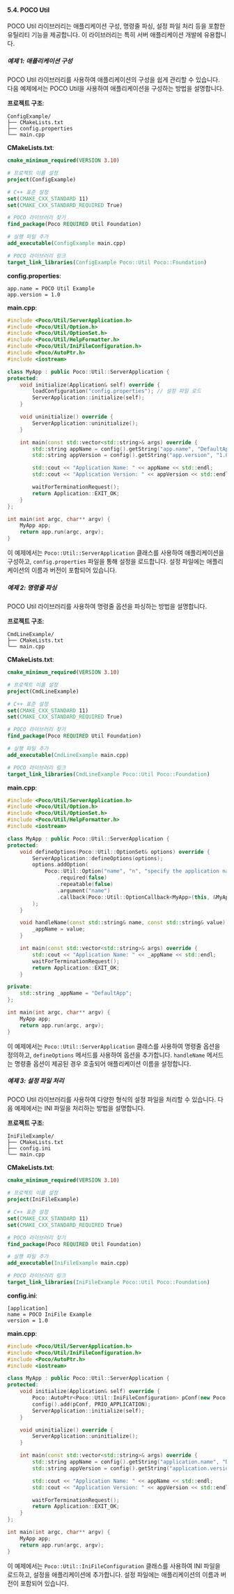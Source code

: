 #### 5.4. POCO Util

POCO Util 라이브러리는 애플리케이션 구성, 명령줄 파싱, 설정 파일 처리 등을 포함한 유틸리티 기능을 제공합니다. 이 라이브러리는 특히 서버 애플리케이션 개발에 유용합니다.

##### 예제 1: 애플리케이션 구성

POCO Util 라이브러리를 사용하여 애플리케이션의 구성을 쉽게 관리할 수 있습니다. 다음 예제에서는 POCO Util을 사용하여 애플리케이션을 구성하는 방법을 설명합니다.

**프로젝트 구조**:
```
ConfigExample/
├── CMakeLists.txt
├── config.properties
└── main.cpp
```

**CMakeLists.txt**:
```cmake
cmake_minimum_required(VERSION 3.10)

# 프로젝트 이름 설정
project(ConfigExample)

# C++ 표준 설정
set(CMAKE_CXX_STANDARD 11)
set(CMAKE_CXX_STANDARD_REQUIRED True)

# POCO 라이브러리 찾기
find_package(Poco REQUIRED Util Foundation)

# 실행 파일 추가
add_executable(ConfigExample main.cpp)

# POCO 라이브러리 링크
target_link_libraries(ConfigExample Poco::Util Poco::Foundation)
```

**config.properties**:
```
app.name = POCO Util Example
app.version = 1.0
```

**main.cpp**:
```cpp
#include <Poco/Util/ServerApplication.h>
#include <Poco/Util/Option.h>
#include <Poco/Util/OptionSet.h>
#include <Poco/Util/HelpFormatter.h>
#include <Poco/Util/IniFileConfiguration.h>
#include <Poco/AutoPtr.h>
#include <iostream>

class MyApp : public Poco::Util::ServerApplication {
protected:
    void initialize(Application& self) override {
        loadConfiguration("config.properties"); // 설정 파일 로드
        ServerApplication::initialize(self);
    }

    void uninitialize() override {
        ServerApplication::uninitialize();
    }

    int main(const std::vector<std::string>& args) override {
        std::string appName = config().getString("app.name", "DefaultApp");
        std::string appVersion = config().getString("app.version", "1.0");

        std::cout << "Application Name: " << appName << std::endl;
        std::cout << "Application Version: " << appVersion << std::endl;

        waitForTerminationRequest();
        return Application::EXIT_OK;
    }
};

int main(int argc, char** argv) {
    MyApp app;
    return app.run(argc, argv);
}
```

이 예제에서는 `Poco::Util::ServerApplication` 클래스를 사용하여 애플리케이션을 구성하고, `config.properties` 파일을 통해 설정을 로드합니다. 설정 파일에는 애플리케이션의 이름과 버전이 포함되어 있습니다.

##### 예제 2: 명령줄 파싱

POCO Util 라이브러리를 사용하여 명령줄 옵션을 파싱하는 방법을 설명합니다.

**프로젝트 구조**:
```
CmdLineExample/
├── CMakeLists.txt
└── main.cpp
```

**CMakeLists.txt**:
```cmake
cmake_minimum_required(VERSION 3.10)

# 프로젝트 이름 설정
project(CmdLineExample)

# C++ 표준 설정
set(CMAKE_CXX_STANDARD 11)
set(CMAKE_CXX_STANDARD_REQUIRED True)

# POCO 라이브러리 찾기
find_package(Poco REQUIRED Util Foundation)

# 실행 파일 추가
add_executable(CmdLineExample main.cpp)

# POCO 라이브러리 링크
target_link_libraries(CmdLineExample Poco::Util Poco::Foundation)
```

**main.cpp**:
```cpp
#include <Poco/Util/ServerApplication.h>
#include <Poco/Util/Option.h>
#include <Poco/Util/OptionSet.h>
#include <Poco/Util/HelpFormatter.h>
#include <iostream>

class MyApp : public Poco::Util::ServerApplication {
protected:
    void defineOptions(Poco::Util::OptionSet& options) override {
        ServerApplication::defineOptions(options);
        options.addOption(
            Poco::Util::Option("name", "n", "specify the application name")
                .required(false)
                .repeatable(false)
                .argument("name")
                .callback(Poco::Util::OptionCallback<MyApp>(this, &MyApp::handleName))
        );
    }

    void handleName(const std::string& name, const std::string& value) {
        _appName = value;
    }

    int main(const std::vector<std::string>& args) override {
        std::cout << "Application Name: " << _appName << std::endl;
        waitForTerminationRequest();
        return Application::EXIT_OK;
    }

private:
    std::string _appName = "DefaultApp";
};

int main(int argc, char** argv) {
    MyApp app;
    return app.run(argc, argv);
}
```

이 예제에서는 `Poco::Util::ServerApplication` 클래스를 사용하여 명령줄 옵션을 정의하고, `defineOptions` 메서드를 사용하여 옵션을 추가합니다. `handleName` 메서드는 명령줄 옵션이 제공된 경우 호출되어 애플리케이션 이름을 설정합니다.

##### 예제 3: 설정 파일 처리

POCO Util 라이브러리를 사용하여 다양한 형식의 설정 파일을 처리할 수 있습니다. 다음 예제에서는 INI 파일을 처리하는 방법을 설명합니다.

**프로젝트 구조**:
```
IniFileExample/
├── CMakeLists.txt
├── config.ini
└── main.cpp
```

**CMakeLists.txt**:
```cmake
cmake_minimum_required(VERSION 3.10)

# 프로젝트 이름 설정
project(IniFileExample)

# C++ 표준 설정
set(CMAKE_CXX_STANDARD 11)
set(CMAKE_CXX_STANDARD_REQUIRED True)

# POCO 라이브러리 찾기
find_package(Poco REQUIRED Util Foundation)

# 실행 파일 추가
add_executable(IniFileExample main.cpp)

# POCO 라이브러리 링크
target_link_libraries(IniFileExample Poco::Util Poco::Foundation)
```

**config.ini**:
```
[application]
name = POCO IniFile Example
version = 1.0
```

**main.cpp**:
```cpp
#include <Poco/Util/ServerApplication.h>
#include <Poco/Util/IniFileConfiguration.h>
#include <Poco/AutoPtr.h>
#include <iostream>

class MyApp : public Poco::Util::ServerApplication {
protected:
    void initialize(Application& self) override {
        Poco::AutoPtr<Poco::Util::IniFileConfiguration> pConf(new Poco::Util::IniFileConfiguration("config.ini"));
        config().add(pConf, PRIO_APPLICATION);
        ServerApplication::initialize(self);
    }

    void uninitialize() override {
        ServerApplication::uninitialize();
    }

    int main(const std::vector<std::string>& args) override {
        std::string appName = config().getString("application.name", "DefaultApp");
        std::string appVersion = config().getString("application.version", "1.0");

        std::cout << "Application Name: " << appName << std::endl;
        std::cout << "Application Version: " << appVersion << std::endl;

        waitForTerminationRequest();
        return Application::EXIT_OK;
    }
};

int main(int argc, char** argv) {
    MyApp app;
    return app.run(argc, argv);
}
```

이 예제에서는 `Poco::Util::IniFileConfiguration` 클래스를 사용하여 INI 파일을 로드하고, 설정을 애플리케이션에 추가합니다. 설정 파일에는 애플리케이션의 이름과 버전이 포함되어 있습니다.
